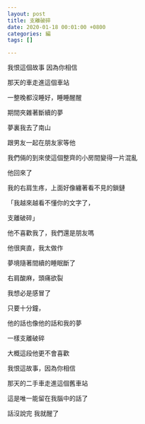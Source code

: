 ```yaml
---
layout: post
title: 支離破碎
date: 2020-01-18 00:01:00 +0800
categories: 編
tags: []

---
```

我恨這個故事  因為你相信

那天的車走進這個車站

一整晚都沒睡好，睡睡醒醒

期間夾雜著斷續的夢

夢裏我去了南山

跟男友一起在朋友家等他

我們倆的到來使這個整齊的小房間變得一片混亂

他回來了

我的右肩生疼，上面好像纏著看不見的鎖鏈

「我越來越看不懂你的文字了，

支離破碎」

他不喜歡我了，我們還是朋友嗎

他很爽直，我太做作

夢境隨著間續的睡眠斷了

右肩酸麻，頭痛欲裂

我想必是感冒了

只要十分鐘，

他的話也像他的話和我的夢

一樣支離破碎

大概這段他更不會喜歡

我恨這故事，因為你相信

那天的二手車走進這個舊車站

這是唯一能留在我腦中的話了

話沒說完  我就醒了